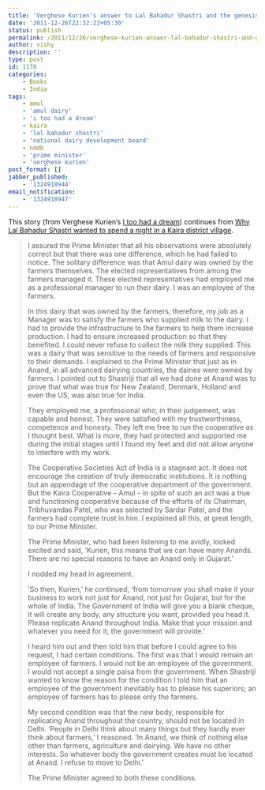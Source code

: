 ```yaml
---
title: 'Verghese Kurien’s answer to Lal Bahadur Shastri and the genesis for NDDB'
date: '2011-12-26T22:32:23+05:30'
status: publish
permalink: /2011/12/26/verghese-kurien-answer-lal-bahadur-shastri-and-genesis-for-nddb
author: vishy
description: ''
type: post
id: 1178
categories: 
    - Books
    - India
tags:
    - amul
    - 'amul dairy'
    - 'i too had a dream'
    - kaira
    - 'lal bahadur shastri'
    - 'national dairy development board'
    - nddb
    - 'prime minister'
    - 'verghese kurien'
post_format: []
jabber_published:
    - '1324918944'
email_notification:
    - '1324918947'
---
```

This story (from Verghese Kurien’s [I too had a dream](http://www.flipkart.com/books/8174364072?_l=CJHVEqJO3veuHytbACc9dw--&_r=EoK_y%20HNQZ%20%20SoWhfaoXyQ--&ref=0e3a134a-4afc-4313-b508-01461b9e883e&pid=0v23fkmtvc)) continues from [Why Lal Bahadur Shastri wanted to spend a night in a Kaira district village](https://www.ulaar.com/2011/12/19/why-lal-bahadur-shastri-wanted-to-spend-a-night-in-a-kaira-district-village/).

> I assured the Prime Minister that all his observations were absolutely correct but that there was one difference, which he had failed to notice. The solitary difference was that Amul dairy was owned by the farmers themselves. The elected representatives from among the farmers managed it. These elected representatives had employed me as a professional manager to run their dairy. I was an employee of the farmers.
> 
> In this dairy that was owned by the farmers, therefore, my job as a Manager was to satisfy the farmers who supplied milk to the dairy. I had to provide the infrastructure to the farmers to help them increase production. I had to ensure increased production so that they benefited. I could never refuse to collect the milk they supplied. This was a dairy that was sensitive to the needs of farmers and responsive to their demands. I explained to the Prime Minister that just as in Anand, in all advanced dairying countries, the dairies were owned by farmers. I pointed out to Shastriji that all we had done at Anand was to prove that what was true for New Zealand, Denmark, Holland and even the US, was also true for India.
> 
> They employed me, a professional who, in their judgement, was capable and honest. They were satisfied with my trustworthiness, competence and honesty. They left me free to run the cooperative as I thought best. What is more, they had protected and supported me during the initial stages until I found my feet and did not allow anyone to interfere with my work.
> 
> The Cooperative Societies Act of India is a stagnant act. It does not encourage the creation of truly democratic institutions. It is nothing but an appendage of the cooperative department of the government. But the Kaira Cooperative – Amul – in spite of such an act was a true and functioning cooperative because of the efforts of its Chairman, Tribhuvandas Patel, who was selected by Sardar Patel, and the farmers had complete trust in him. I explained all this, at great length, to our Prime Minister.
> 
> The Prime Minister, who had been listening to me avidly, looked excited and said, ‘Kurien, this means that we can have many Anands. There are no special reasons to have an Anand only in Gujarat.’
> 
> I nodded my head in agreement.
> 
> ‘So then, Kurien,’ he continued, ‘from tomorrow you shall make it your business to work not just for Anand, not just for Gujarat, but for the whole of India. The Government of India will give you a blank cheque, it will create any body, any structure you want, provided you head it. Please replicate Anand throughout India. Make that your mission and whatever you need for it, the government will provide.’
> 
> I heard him out and then told him that before I could agree to his request, I had certain conditions. The first was that I would remain an employee of farmers. I would not be an employee of the government. I would not accept a single paisa from the government. When Shastriji wanted to know the reason for the condition I told him that an employee of the government inevitably has to please his superiors; an employee of farmers has to please only the farmers.
> 
> My second condition was that the new body, responsible for replicating Anand throughout the country, should not be located in Delhi. ‘People in Delhi think about many things but they hardly ever think about farmers,’ I reasoned. ‘In Anand, we think of nothing else other than farmers, agriculture and dairying. We have no other interests. So whatever body the government creates must be located at Anand. I refuse to move to Delhi.’
> 
> The Prime Minister agreed to both these conditions.
